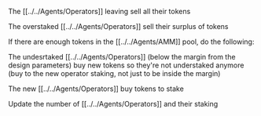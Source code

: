 The [[../../Agents/Operators]] leaving sell all their tokens

The overstaked [[../../Agents/Operators]] sell their surplus of tokens

If there are enough tokens in the [[../../Agents/AMM]] pool, do the following:

The undesrtaked [[../../Agents/Operators]] (below the margin from the design parameters) buy new tokens so they're not understaked anymore (buy to the new operator staking, not just to be inside the margin)

The new [[../../Agents/Operators]] buy tokens to stake

Update the number of [[../../Agents/Operators]] and their staking